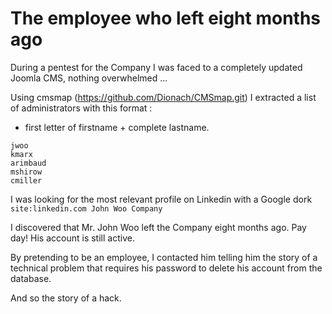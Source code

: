 # The employee who left eight months ago

During a pentest for the Company I was faced to a completely updated Joomla CMS, nothing overwhelmed ...

Using cmsmap (https://github.com/Dionach/CMSmap.git) I extracted a list of administrators with this format : 
* first letter of firstname + complete lastname.
```
jwoo
kmarx
arimbaud
mshirow
cmiller
```

I was looking for the most relevant profile on Linkedin with a Google dork
`site:linkedin.com John Woo Company`

I discovered that Mr. John Woo left the Company eight months ago. Pay day! His account is still active.

By pretending to be an employee, I contacted him telling him the story of a technical problem that requires his password to delete his account from the database.

And so the story of a hack.
